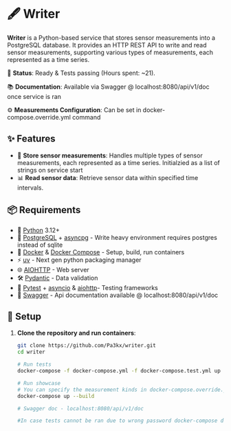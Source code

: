 # 🖋️ Writer

**Writer** is a Python-based service that stores sensor measurements into a PostgreSQL database. It provides an HTTP REST API to write and read sensor measurements, supporting various types of measurements, each represented as a time series.

🚧 **Status**: Ready & Tests passing (Hours spent: ~21).

📚 **Documentation**: Available via Swagger @ localhost:8080/api/v1/doc once service is ran

⚙️ **Measurements Configuration**: Can be set in docker-compose.override.yml command

## ✨ Features

- 📝 **Store sensor measurements**: Handles multiple types of sensor measurements, each represented as a time series. Initialzied as a list of strings on service start
- 📊 **Read sensor data**: Retrieve sensor data within specified time intervals.

## 📦 Requirements

- 🐍 [Python](https://www.python.org/) 3.12+
- 🐘 [PostgreSQL](https://www.postgresql.org/) + [asyncpg](https://magicstack.github.io/asyncpg/current/) - Write heavy environment requires postgres instead of sqlite
- 🐳 [Docker](https://www.docker.com/) & [Docker Compose](https://docs.docker.com/compose/) - Setup, build, run containers
- ⚡ [uv](https://astral.sh/blog/uv-unified-python-packaging) - Next gen python packaging manager
- 🌐 [AIOHTTP](https://docs.aiohttp.org/en/stable/) - Web server
- 🛠️ [Pydantic](https://docs.pydantic.dev/latest/) - Data validation
- 🧪 [Pytest](https://docs.pytest.org/en/stable/) + [asyncio](https://pytest-asyncio.readthedocs.io/en/latest/) & [aiohttp](https://docs.aiohttp.org/en/v3.7.4/testing.html/)- Testing frameworks
- 📖 [Swagger](https://swagger.io/) - Api documentation available @ localhost:8080/api/v1/doc

## 🚀 Setup

1. **Clone the repository and run containers**:
   ```bash
   git clone https://github.com/Pa3kx/writer.git
   cd writer

   # Run tests
   docker-compose -f docker-compose.yml -f docker-compose.test.yml up --build

   # Run showcase
   # You can specify the measurement kinds in docker-compose.override.yml command
   docker-compose up --build 

   # Swagger doc - localhost:8080/api/v1/doc

   #In case tests cannot be ran due to wrong password docker-compose down -v tears down showcase db from the mounted volume